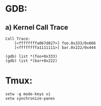 # GDB:
## a) Kernel Call Trace
	Call Trace:
		[<ffffffffa067d827>] foo.0x333/0x666
		[<ffffffffa1111111>] bar.0x222/0x444
	
	(gdb) list *(foo+0x333)
	(gdb) list *(bar+0x222)

# Tmux:
	setw -g mode-keys vi
	setw synchronize-panes
